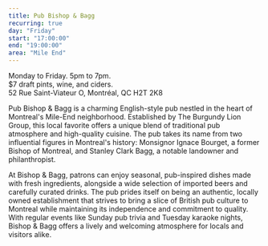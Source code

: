 ```yaml
---
title: Pub Bishop & Bagg
recurring: true
day: "Friday"
start: "17:00:00"
end: "19:00:00"
area: "Mile End"
---
```


Monday to Friday. 5pm to 7pm.<br>$7 draft pints, wine, and ciders.<br>52 Rue Saint-Viateur O, Montréal, QC H2T 2K8

<!-- more -->

Pub Bishop & Bagg is a charming English-style pub nestled in the heart of Montreal's Mile-End neighborhood. Established by The Burgundy Lion Group, this local favorite offers a unique blend of traditional pub atmosphere and high-quality cuisine. The pub takes its name from two influential figures in Montreal's history: Monsignor Ignace Bourget, a former Bishop of Montreal, and Stanley Clark Bagg, a notable landowner and philanthropist.

At Bishop & Bagg, patrons can enjoy seasonal, pub-inspired dishes made with fresh ingredients, alongside a wide selection of imported beers and carefully curated drinks. The pub prides itself on being an authentic, locally owned establishment that strives to bring a slice of British pub culture to Montreal while maintaining its independence and commitment to quality. With regular events like Sunday pub trivia and Tuesday karaoke nights, Bishop & Bagg offers a lively and welcoming atmosphere for locals and visitors alike.
